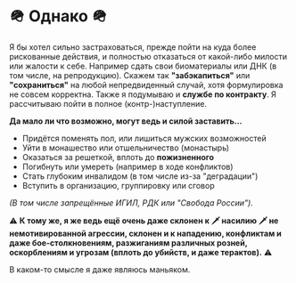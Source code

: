 # 🪖 Однако 🪖

Я бы хотел сильно застраховаться, прежде пойти на куда более рискованные действия, и полностью отказаться от какой-либо милости или жалости к себе. Например сдать свои биоматериалы или ДНК (в том числе, на репродукцию). Скажем так **"забэкапиться"** или **"сохраниться"** на любой непредвиденный случай, хотя формулировка не совсем корректна. Также я подумываю и **службе по контракту**. Я рассчитываю пойти в полное (контр-)наступление.

**Да мало ли что возможно, могут ведь и силой заставить...**

- Придётся поменять пол, или лишиться мужских возможностей
- Уйти в монашество или отшельничество (монастырь)
- Оказаться за решеткой, вплоть до **пожизненного**
- Погибнуть или умереть (например в ходе конфликтов)
- Стать глубоким инвалидом (в том числе из-за "деградации")
- Вступить в организацию, группировку или сговор

*(В том числе запрещённые ИГИЛ, РДК или "Свобода России").*

⚠️ **К тому же, я же ведь ещё очень даже склонен к 🗡️ насилию 🗡️ не немотивированной агрессии, склонен и к нападению, конфликтам и даже бое-столкновениям, разжиганиям различных розней, оскорблениям и угрозам (вплоть до убийств, и даже терактов).** ⚠️

В каком-то смысле я даже являюсь маньяком.
